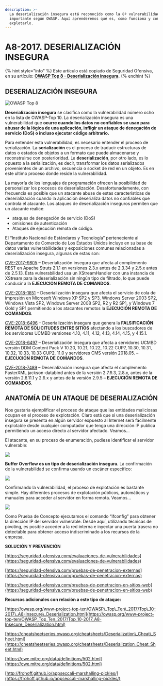 ```yaml
---
description: >-
  La deserialización insegura está reconocido como la 8ª vulnerabilidad Web más
  importante según OWASP. Aquí aprenderemos qué es, como funciona y como
  explotarlo.
---
```


# A8-2017. DESERIALIZACIÓN INSEGURA

{% hint style="info" %}
Este artículo está copiado de Seguridad Ofensiva, en su artículo: [**OWASP Top 8 – Deserialización insegura**](https://seguridad-ofensiva.com/blog/owasp-top-10/owasp-top-8/)**.**
{% endhint %}

##  DESERIALIZACIÓN INSEGURA

![OWASP Top 8](https://seguridad-ofensiva.com/blog/ptukregr/2019/10/matryoshka-1024x682.jpg)

**Deserialización insegura** se clasifica como la vulnerabilidad número ocho en la lista de OWASP-Top 10. La deserialización insegura es una vulnerabilidad que **ocurre cuando los datos no confiables se usan para abusar de la lógica de una aplicación, infligir un ataque de denegación de servicio \(DoS\) o incluso ejecutar código arbitrario.**

Para entender esta vulnerabilidad, es necesario entender el proceso de serialización. La **serialización** es el proceso de traducir estructuras de datos o estados de objetos a un formato que puede almacenarse y reconstruirse con posterioridad. La **deserialización**, por otro lado, es lo opuesto a la serialización, es decir, transformar los datos serializados provenientes de un archivo, secuencia o socket de red en un objeto. Es en este ultimo proceso donde reside la vulnerabilidad.

La mayoría de los lenguajes de programación ofrecen la posibilidad de personalizar los procesos de deserialización. Desafortunadamente, con frecuencia es posible que un atacante abuse de estas características de deserialización cuando la aplicación deserializa datos no confiables que controla el atacante. Los ataques de deserialización inseguros permiten que un atacante realice:

* ataques de denegación de servicio \(DoS\)
* omisiones de autenticación
* Ataques de ejecución remota de código.

El “Instituto Nacional de Estándares y Tecnología” perteneciente al Departamento de Comercio de Los Estados Unidos incluye en su base de datos varias vulnerabilidades y exposiciones comunes relacionadas a deserialización insegura, algunas de estas son:

[CVE-2017-9805](https://nvd.nist.gov/vuln/detail/CVE-2017-9805) – Deserialización insegura que afecta al complemento REST en Apache Struts 2.1.1 en versiones 2.3.x antes de 2.3.34 y 2.5.x antes de 2.5.13. Esta vulnerabilidad usa un XStreamHandler con una instancia de XStream para la deserialización sin ningún tipo de filtrado, lo que puede conducir a la **EJECUCIÓN REMOTA DE COMANDOS**.

[CVE-2018-1851](https://nvd.nist.gov/vuln/detail/CVE-2012-1851) – Deserialización insegura que afecta el servicio de cola de impresión en Microsoft Windows XP SP2 y SP3, Windows Server 2003 SP2, Windows Vista SP2, Windows Server 2008 SP2, R2 y R2 SP1, y Windows 7 Gold y SP1 permitiendo a los atacantes remotos la **EJECUCIÓN REMOTA DE COMANDOS**.

[CVE-2018-6496](https://nvd.nist.gov/vuln/detail/CVE-2018-6496) – Deserialización insegura que genera la **FALSIFICACIÓN REMOTA DE SOLICITUDES ENTRE SITIOS** afectando a los buscadores de los servidores UCMBD versiones 4.10, 4.11, 4.12, 4.13, 4.14, 4.15, y 4.15.1.

[CVE-2018-6497](https://nvd.nist.gov/vuln/detail/CVE-2018-6497) – Deserialización insegura que afecta a servidores UCMBD versión DDM Content Pack V 10.20, 10.21, 10.22, 10.22 CUP7, 10.30, 10.31, 10.32, 10.33, 10.33 CUP2, 11.0 y servidores CMS versión 2018.05. – **EJECUCIÓN REMOTA DE COMANDOS**.

[CVE-2018-7489](https://nvd.nist.gov/vuln/detail/CVE-2018-7489) – Deserialización insegura que afecta el complemento FasterXML jackson-databind antes de la versión 2.7.9.3, 2.8.x, antes de la versión 2.8.11.1 y 2.9.x y antes de la versión 2.9.5 – **EJECUCIÓN REMOTA DE COMANDOS**.

## ANATOMÍA DE UN ATAQUE DE DESERIALIZACIÓN

Nos gustaría ejemplificar el proceso de ataque que las entidades maliciosas ocupan en el proceso de explotación. Claro está que si una deserialización insegura se presenta en algún servidor expuesto al Internet será fácilmente explotable desde cualquier computador que tenga una dirección IP publica permitiendo un acceso directo al servidor afectado. Veamos…

El atacante, en su proceso de enumeración, pudiese identificar el servidor vulnerable:

![](https://seguridad-ofensiva.com/blog/ptukregr/2019/10/word-image-26.png)

**Buffer Overflow es un tipo de deserialización insegura**. La confirmación de la vulnerabilidad se confirma usando un escáner especifico:

![](https://seguridad-ofensiva.com/blog/ptukregr/2019/10/word-image-27.png)

Confirmando la vulnerabilidad, el proceso de explotación es bastante simple. Hay diferentes procesos de explotación públicos, automáticos y manuales para acceder al servidor en forma remota. Veamos…

![](https://seguridad-ofensiva.com/blog/ptukregr/2019/10/word-image-28.png)

Como Prueba de Concepto ejecutamos el comando “ifconfig” para obtener la dirección IP del servidor vulnerable. Desde aquí, utilizando técnicas de pivoting, es posible acceder a la red interna e inyectar una puerta trasera no detectable para obtener acceso indiscriminado a los recursos de la empresa.

**SOLUCIÓN Y PREVENCIÓN**

[https://seguridad-ofensiva.com/evaluaciones-de-vulnerabilidades](https://seguridad-ofensiva.com/evaluaciones-de-vulnerabilidades)

[https://seguridad-ofensiva.com/pruebas-de-penetracion-externas](https://seguridad-ofensiva.com/pruebas-de-penetracion-externas)

[https://seguridad-ofensiva.com/pruebas-de-penetracion-en-sitios-web](https://seguridad-ofensiva.com/pruebas-de-penetracion-en-sitios-web)

**Recursos adicionales con relación a este tipo de ataque:**

[https://owasp.org/www-project-top-ten/OWASP\_Top\_Ten\_2017/Top\_10-2017\_A8-Insecure\_Deserialization.html](https://owasp.org/www-project-top-ten/OWASP_Top_Ten_2017/Top_10-2017_A8-Insecure_Deserialization.html)

[https://cheatsheetseries.owasp.org/cheatsheets/Deserialization\_Cheat\_Sheet.html](https://cheatsheetseries.owasp.org/cheatsheets/Deserialization_Cheat_Sheet.html)

[https://cwe.mitre.org/data/definitions/502.html](https://cwe.mitre.org/data/definitions/502.html)

[http://frohoff.github.io/appseccali-marshalling-pickles/](https://frohoff.github.io/appseccali-marshalling-pickles/)

